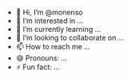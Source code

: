 - 👋 Hi, I’m @monenso
- 👀 I’m interested in ...
- 🌱 I’m currently learning ...
- 💞️ I’m looking to collaborate on ...
- 📫 How to reach me ...
- 😄 Pronouns: ...
- ⚡ Fun fact: ...

<!---
monenso/monenso is a ✨ special ✨ repository because its `README.md` (this file) appears on your GitHub profile.
You can click the Preview link to take a look at your changes.
--->
